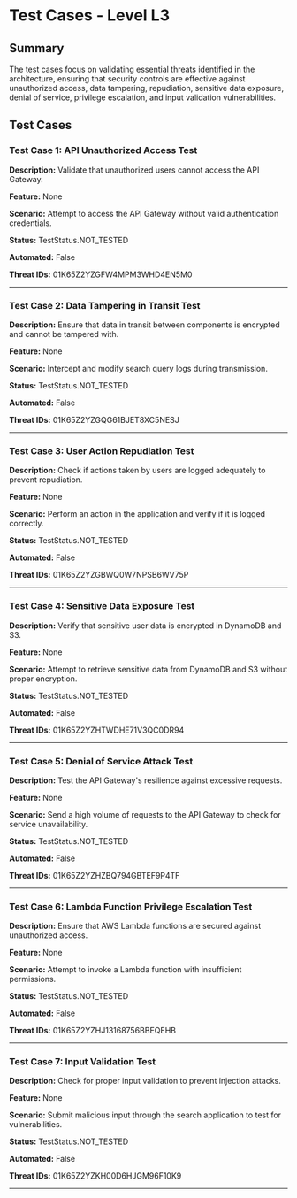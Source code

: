 # Test Cases - Level L3

## Summary

The test cases focus on validating essential threats identified in the architecture, ensuring that security controls are effective against unauthorized access, data tampering, repudiation, sensitive data exposure, denial of service, privilege escalation, and input validation vulnerabilities.

## Test Cases

### Test Case 1: API Unauthorized Access Test

**Description:** Validate that unauthorized users cannot access the API Gateway.

**Feature:** None

**Scenario:** Attempt to access the API Gateway without valid authentication credentials.

**Status:** TestStatus.NOT_TESTED

**Automated:** False

**Threat IDs:** 01K65Z2YZGFW4MPM3WHD4EN5M0

---

### Test Case 2: Data Tampering in Transit Test

**Description:** Ensure that data in transit between components is encrypted and cannot be tampered with.

**Feature:** None

**Scenario:** Intercept and modify search query logs during transmission.

**Status:** TestStatus.NOT_TESTED

**Automated:** False

**Threat IDs:** 01K65Z2YZGQG61BJET8XC5NESJ

---

### Test Case 3: User Action Repudiation Test

**Description:** Check if actions taken by users are logged adequately to prevent repudiation.

**Feature:** None

**Scenario:** Perform an action in the application and verify if it is logged correctly.

**Status:** TestStatus.NOT_TESTED

**Automated:** False

**Threat IDs:** 01K65Z2YZGBWQ0W7NPSB6WV75P

---

### Test Case 4: Sensitive Data Exposure Test

**Description:** Verify that sensitive user data is encrypted in DynamoDB and S3.

**Feature:** None

**Scenario:** Attempt to retrieve sensitive data from DynamoDB and S3 without proper encryption.

**Status:** TestStatus.NOT_TESTED

**Automated:** False

**Threat IDs:** 01K65Z2YZHTWDHE71V3QC0DR94

---

### Test Case 5: Denial of Service Attack Test

**Description:** Test the API Gateway's resilience against excessive requests.

**Feature:** None

**Scenario:** Send a high volume of requests to the API Gateway to check for service unavailability.

**Status:** TestStatus.NOT_TESTED

**Automated:** False

**Threat IDs:** 01K65Z2YZHZBQ794GBTEF9P4TF

---

### Test Case 6: Lambda Function Privilege Escalation Test

**Description:** Ensure that AWS Lambda functions are secured against unauthorized access.

**Feature:** None

**Scenario:** Attempt to invoke a Lambda function with insufficient permissions.

**Status:** TestStatus.NOT_TESTED

**Automated:** False

**Threat IDs:** 01K65Z2YZHJ13168756BBEQEHB

---

### Test Case 7: Input Validation Test

**Description:** Check for proper input validation to prevent injection attacks.

**Feature:** None

**Scenario:** Submit malicious input through the search application to test for vulnerabilities.

**Status:** TestStatus.NOT_TESTED

**Automated:** False

**Threat IDs:** 01K65Z2YZKH00D6HJGM96F10K9

---

